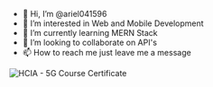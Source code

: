 - 👋 Hi, I’m @ariel041596
- 👀 I’m interested in Web and Mobile Development
- 🌱 I’m currently learning MERN Stack
- 💞️ I’m looking to collaborate on API's
- 📫 How to reach me just leave me a message

<!---
ariel041596/ariel041596 is a ✨ special ✨ repository because its `README.md` (this file) appears on your GitHub profile.
You can click the Preview link to take a look at your changes.
--->


![HCIA - 5G Course Certificate](https://user-images.githubusercontent.com/26894803/116182479-e9fea700-a74e-11eb-87a0-0ea497172a6e.png)


